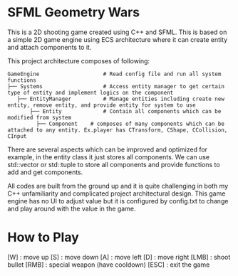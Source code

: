 # SFML Geometry Wars
This is a 2D shooting game created using C++ and SFML. This is based on a simple 2D game engine using ECS architecture where it can create entity and attach components to it.

This project architecture composes of following:


    GameEngine               	  # Read config file and run all system functions
    ├── Systems             	  # Access entity manager to get certain type of entity and implement logics on the component
       ├── EntityManager          # Manage entities including create new entity, remove entity, and provide entity for system to use
           ├── Entity          	  # Contain all components which can be modified from system
   		     ├── Component 	  # composes of many components which can be attached to any entity. Ex.player has CTransform, CShape, CCollision, CInput

There are several aspects which can be improved and optimized for example, in the entity class it just stores all components. We can use std::vector or std::tuple to store all components and provide functions to add and get components.

All codes are built from the ground up and it is quite challenging in both my C++ unfamiliarity and complicated project architectural design. This game engine has no UI to adjust value but it is configured by config.txt to change and play around with the value in the game.

# How to Play
[W] : move up
[S] : move down
[A] : move left
[D] : move right
[LMB] : shoot bullet
[RMB] : special weapon (have cooldown)
[ESC] : exit the game
